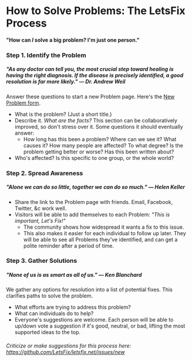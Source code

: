 # How to Solve Problems: The LetsFix Process

#### "How can *I* solve a big problem? I'm just one person."

### Step 1. Identify the Problem
##### "As any doctor can tell you, the most crucial step toward healing is having the right diagnosis. If the disease is precisely identified, a good resolution is far more likely." — Dr. Andrew Weil
Answer these questions to start a new Problem page. Here's the [New Problem form](https://simplesurvey.typeform.com/to/yqo8ek).
  * What is the problem? (Just a short title.)
  * Describe it. *What are the facts?* This section can be collaboratively improved, so don't stress over it. Some questions it should eventually answer:
    * How long has this been a problem? Where can we see it? What causes it? How many people are affected? To what degree? Is the problem getting better or worse? Has this been written about?
  * Who's affected? Is this specific to one group, or the whole world?

### Step 2. Spread Awareness
##### "Alone we can do so little, together we can do so much." — Helen Keller
  * Share the link to the Problem page with friends. Email, Facebook, Twitter, &c work well.
  * Visitors will be able to add themselves to each Problem: *"This is important, Let's Fix!"*
    * The community shows how widespread it wants a fix to this issue.
    * This also makes it easier for each individual to follow up later. They will be able to see all Problems they've identified, and can get a polite reminder after a period of time.

### Step 3. Gather Solutions
##### "None of us is as smart as all of us." — Ken Blanchard
We gather any options for resolution into a list of potential fixes. This clarifies paths to solve the problem.
  * What efforts are trying to address this problem?
  * What can individuals do to help?
  * Everyone's suggestions are welcome. Each person will be able to up/down vote a suggestion if it's good, neutral, or bad, lifting the most supported ideas to the top.


######  Criticize or make suggestions for this process here: https://github.com/LetsFix/letsfix.net/issues/new
